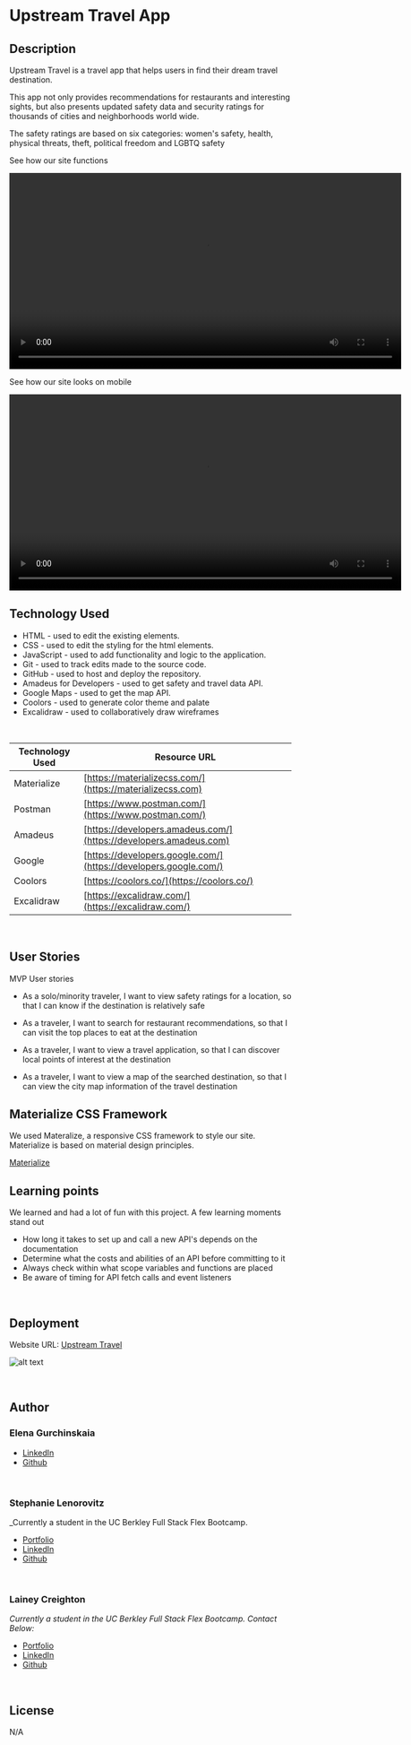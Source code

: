 # Upstream Travel App


## Description

Upstream Travel is a travel app that helps users in find their dream travel destination. 

This app not only provides recommendations for restaurants and interesting sights, but also presents updated safety data and security ratings for thousands of cities and neighborhoods world wide. 

The safety ratings are based on six categories: women's safety, health, physical threats, theft, political freedom and LGBTQ safety

See how our site functions

<video width="700" controls>
  <source src="./assets/videos/user-input-demo.mp4" type="video/mp4">
  Your browser does not support the video tag.
</video>

<br>

See how our site looks on mobile

<video width="700" controls>
  <source src="./assets/videos/video-responsive-demo.mp4" type="video/mp4">
  Your browser does not support the video tag.
</video>

<br>

## Technology Used

- HTML - used to edit the existing elements.
- CSS - used to edit the styling for the html elements.
- JavaScript - used to add functionality and logic to the application.
- Git - used to track edits made to the source code.
- GitHub - used to host and deploy the repository.
- Amadeus for Developers - used to get safety and travel data API.
- Google Maps - used to get the map API.
- Coolors - used to generate color theme and palate
- Excalidraw - used to collaboratively draw wireframes

<br>

| Technology Used | Resource URL                                                      |
| --------------- | ----------------------------------------------------------------- |
| Materialize     | [https://materializecss.com/](https://materializecss.com)         |
| Postman         | [https://www.postman.com/](https://www.postman.com/)              |
| Amadeus         | [https://developers.amadeus.com/](https://developers.amadeus.com) |
| Google          | [https://developers.google.com/](https://developers.google.com/)  |
| Coolors          | [https://coolors.co/](https://coolors.co/)  |
| Excalidraw          | [https://excalidraw.com/](https://excalidraw.com/)  |

<br>

## User Stories 

MVP User stories

- As a solo/minority traveler, I want to view safety ratings for a location, so that I can know if the destination is relatively safe

- As a traveler, I want to search for restaurant recommendations, so that I can visit the top places to eat at the destination

- As a traveler, I want to view a travel application, so that I can discover local points of interest at the destination

- As a traveler, I want to view a map of the searched destination, so that I can view the city map information of the travel destination

## Materialize CSS Framework

We used Materalize, a responsive CSS framework to style our site. Materialize is based on material design principles. 

[Materialize](https://materializecss.com/)


## Learning points

We learned and had a lot of fun with this project. A few learning moments stand out
- How long it takes to set up and call a new API's depends on the documentation
- Determine what the costs and abilities of an API before committing to it
- Always check within what scope variables and functions are placed
- Be aware of timing for API fetch calls and event listeners 

<br>

## Deployment

Website URL: [Upstream Travel](https://elenagurchinskaia.github.io/upstream-travel)

![alt text](./assets/images/home-page.png)

<br>

## Author

### Elena Gurchinskaia

- [LinkedIn](https://www.linkedin.com/in/elena-gurchinskaia-4969ab104/)
- [Github](https://github.com/elenagurchinskaia/)

<br>

### Stephanie Lenorovitz

_Currently a student in the UC Berkley Full Stack Flex Bootcamp.

- [Portfolio](https://gypsyboho.github.io/Stephanies-1st-Portfolio/)
- [LinkedIn](https://www.linkedin.com/in/goodux/)
- [Github](https://github.com/GypsyBoho)

<br>

### Lainey Creighton

_Currently a student in the UC Berkley Full Stack Flex Bootcamp. Contact Below:_

- [Portfolio](https://laineycreighton.github.io/portfolio/)
- [LinkedIn](https://www.linkedin.com/in/lainey-creighton/)
- [Github](https://github.com/laineycreighton)

<br>

## License

N/A

